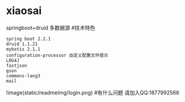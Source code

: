 # xiaosai
springboot+druid 多数据源
#技术特色
```
spring boot 2.2.1
druid 1.1.21
mybatis 2.1.1
configuration-processor 自定义配置文件提示
LOG4J
fastjson
gson
commons-lang3
mail
```
!image(static/readmeImg/login.png)
#有什么问题
请加入QQ:1877992566

